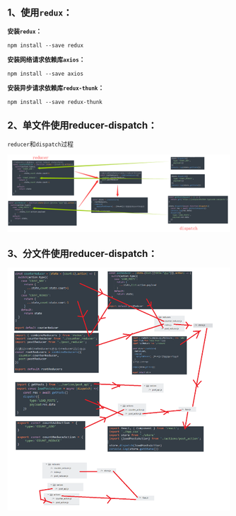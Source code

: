 ## 1、使用`redux`：

**安装`redux`：**

    npm install --save redux
**安装网络请求依赖库`axios`：**

    npm install --save axios
    
**安装异步请求依赖库`redux-thunk`：**

    npm install --save redux-thunk
    
## 2、单文件使用reducer-dispatch：

`reducer`和`dispatch`过程

![enter image description here](https://github.com/LeroiLiu/READMEFILE/raw/master/StudyReact/reducer-dispatch.png)

## 3、分文件使用reducer-dispatch：

![enter image description here](https://github.com/LeroiLiu/READMEFILE/raw/master/StudyReact/reducer-dispatch-files.png)

